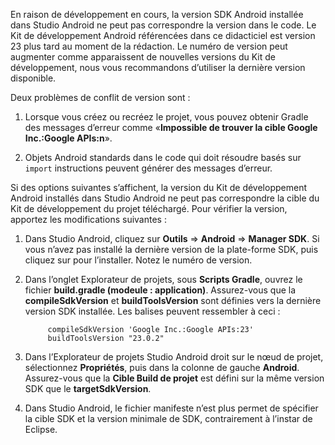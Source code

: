 En raison de développement en cours, la version SDK Android installée dans Studio Android ne peut pas correspondre la version dans le code. Le Kit de développement Android référencées dans ce didacticiel est version 23 plus tard au moment de la rédaction. Le numéro de version peut augmenter comme apparaissent de nouvelles versions du Kit de développement, nous vous recommandons d’utiliser la dernière version disponible.

Deux problèmes de conflit de version sont :

1. Lorsque vous créez ou recréez le projet, vous pouvez obtenir Gradle des messages d’erreur comme «**Impossible de trouver la cible Google Inc.:Google APIs:n**».

2. Objets Android standards dans le code qui doit résoudre basés sur `import` instructions peuvent générer des messages d’erreur.

Si des options suivantes s’affichent, la version du Kit de développement Android installés dans Studio Android ne peut pas correspondre la cible du Kit de développement du projet téléchargé.  Pour vérifier la version, apportez les modifications suivantes :


1. Dans Studio Android, cliquez sur **Outils** => **Android** => **Manager SDK**. Si vous n’avez pas installé la dernière version de la plate-forme SDK, puis cliquez sur pour l’installer. Notez le numéro de version.

2. Dans l’onglet Explorateur de projets, sous **Scripts Gradle**, ouvrez le fichier **build.gradle (modeule : application)**. Assurez-vous que la **compileSdkVersion** et **buildToolsVersion** sont définies vers la dernière version SDK installée. Les balises peuvent ressembler à ceci :
 
            compileSdkVersion 'Google Inc.:Google APIs:23'
            buildToolsVersion "23.0.2"
    
3. Dans l’Explorateur de projets Studio Android droit sur le nœud de projet, sélectionnez **Propriétés**, puis dans la colonne de gauche **Android**. Assurez-vous que la **Cible Build de projet** est défini sur la même version SDK que le **targetSdkVersion**.

4. Dans Studio Android, le fichier manifeste n’est plus permet de spécifier la cible SDK et la version minimale de SDK, contrairement à l’instar de Eclipse.
